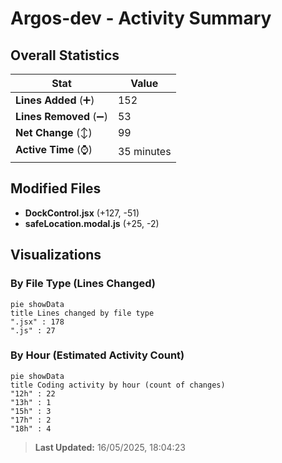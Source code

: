 # Argos-dev - Activity Summary 

## Overall Statistics

| Stat                   | Value                                                             |
| ---------------------- | ----------------------------------------------------------------- |
| **Lines Added** (➕)   | 152                                          |
| **Lines Removed** (➖) | 53                                        |
| **Net Change** (↕)    | 99                |
| **Active Time** (⌚)   | 35 minutes |


## Modified Files
- **DockControl.jsx** (+127, -51)
- **safeLocation.modal.js** (+25, -2)

## Visualizations

### By File Type (Lines Changed)

```mermaid
pie showData
title Lines changed by file type
".jsx" : 178
".js" : 27
```

### By Hour (Estimated Activity Count)

```mermaid
pie showData
title Coding activity by hour (count of changes)
"12h" : 22
"13h" : 1
"15h" : 3
"17h" : 2
"18h" : 4
```


> **Last Updated:** 16/05/2025, 18:04:23